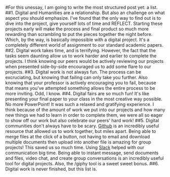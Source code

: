 #For this unessay, I am going to write the most structured post yet: a list. 
##1. 
Digital and Humanities are a relationship. But also an challenge on what aspect you should emphasize. I've found that the only way to find out is to dive into the project, give yourself lots of time and REFLECT. Starting these projects early will make the process and final product so much more rewarding than scrambling to put the pieces together the night before. Which, by the way, is basically impossible with a digital project. It's a completely different world of assignment to our standard academic papers. 
##2. 
Digital work takes time, and is terrifying. However, the fact that the tasks seem daunting allow us to work harder and earlier to complete the projects. I think knowing our peers would be actively reviewing our projects when presented side-by-side encouraged us to add some flare to our projects.
##3. 
Digital work is not always fun. The process can be excruciating, but knowing that failing can only take you further. Also knowing that your professor is actively encouraging you to fail, because that means you've attempted something allows the entire process to be more inviting. Odd, I know. 
##4. 
Digital fairs are so much fun! It's like presenting your final paper to your class in the most creative way possible. No more PowerPoint! It was such a relaxed and gratifying experience. I think because of the amount of work we put into our projects and how many new things we had to learn in order to complete them, we were all so eager to show off our work but also celebrate our peers' hard work!
##5. 
Digital communities don't always have to be scary. [Github](https://github.com/) is an incredibly useful resource that allowed us to work together, but miles apart. Being able to merge files at the click of a button, not having to email and download multiple documents then upload into another file is amazing for group projects! This saved us so much time. Using [Slack](https://slack.com/) helped with our communication big time. Being able to instant message, send documents and files, video chat, and create group conversations is an incredibly useful tool for digital projects. Also, the /giphy tool is a sweet sweet bonus. 
##6. 
Digital work is never finished, but this list is. 
